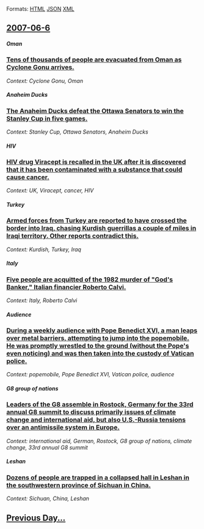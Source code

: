 
Formats: [HTML](2007/06/6/index.html)  [JSON](2007/06/6/index.json)  [XML](2007/06/6/index.xml)  

## [2007-06-6](/news/2007/06/6/index.md)

##### Oman
### [ Tens of thousands of people are evacuated from Oman as Cyclone Gonu arrives. ](/news/2007/06/6/tens-of-thousands-of-people-are-evacuated-from-oman-as-cyclone-gonu-arrives.md)
_Context: Cyclone Gonu, Oman_

##### Anaheim Ducks
### [ The Anaheim Ducks defeat the Ottawa Senators to win the Stanley Cup in five games. ](/news/2007/06/6/the-anaheim-ducks-defeat-the-ottawa-senators-to-win-the-stanley-cup-in-five-games.md)
_Context: Stanley Cup, Ottawa Senators, Anaheim Ducks_

##### HIV
### [ HIV drug Viracept is recalled in the UK after it is discovered that it has been contaminated with a substance that could cause cancer. ](/news/2007/06/6/hiv-drug-viracept-is-recalled-in-the-uk-after-it-is-discovered-that-it-has-been-contaminated-with-a-substance-that-could-cause-cancer.md)
_Context: UK, Viracept, cancer, HIV_

##### Turkey
### [ Armed forces from Turkey are reported to have crossed the border into Iraq, chasing Kurdish guerrillas a couple of miles in Iraqi territory. Other reports contradict this. ](/news/2007/06/6/armed-forces-from-turkey-are-reported-to-have-crossed-the-border-into-iraq-chasing-kurdish-guerrillas-a-couple-of-miles-in-iraqi-territory.md)
_Context: Kurdish, Turkey, Iraq_

##### Italy
### [ Five people are acquitted of the 1982 murder of "God's Banker," Italian financier Roberto Calvi. ](/news/2007/06/6/five-people-are-acquitted-of-the-1982-murder-of-god-s-banker-italian-financier-roberto-calvi.md)
_Context: Italy, Roberto Calvi_

##### Audience
### [ During a weekly audience with Pope Benedict XVI, a man leaps over metal barriers, attempting to jump into the popemobile. He was promptly wrestled to the ground (without the Pope's even noticing) and was then taken into the custody of Vatican police. ](/news/2007/06/6/during-a-weekly-audience-with-pope-benedict-xvi-a-man-leaps-over-metal-barriers-attempting-to-jump-into-the-popemobile-he-was-promptly-w.md)
_Context: popemobile, Pope Benedict XVI, Vatican police, audience_

##### G8 group of nations
### [ Leaders of the G8 assemble in Rostock, Germany for the 33rd annual G8 summit to discuss primarily issues of climate change and international aid, but also U.S.-Russia tensions over an antimissile system in Europe. ](/news/2007/06/6/leaders-of-the-g8-assemble-in-rostock-germany-for-the-33rd-annual-g8-summit-to-discuss-primarily-issues-of-climate-change-and-internationa.md)
_Context: international aid, German, Rostock, G8 group of nations, climate change, 33rd annual G8 summit_

##### Leshan
### [ Dozens of people are trapped in a collapsed hall in Leshan in the southwestern province of Sichuan in China. ](/news/2007/06/6/dozens-of-people-are-trapped-in-a-collapsed-hall-in-leshan-in-the-southwestern-province-of-sichuan-in-china.md)
_Context: Sichuan, China, Leshan_

## [Previous Day...](/news/2007/06/5/index.md)

